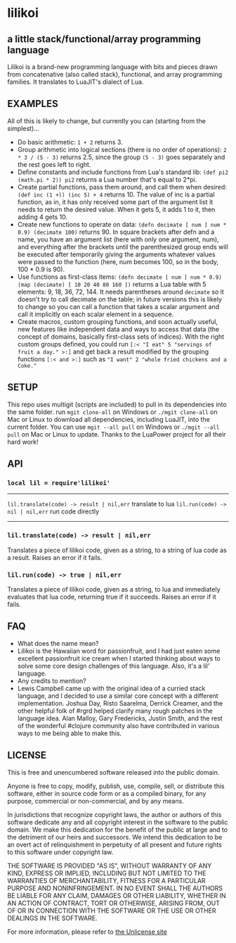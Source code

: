 # lilikoi

## a little stack/functional/array programming language

Lilikoi is a brand-new programming language with bits and pieces drawn from
concatenative (also called stack), functional, and array programming families.
It translates to LuaJIT's dialect of Lua.

## EXAMPLES

All of this is likely to change, but currently you can (starting from the
simplest)...
* Do basic arithmetic:
  `1 + 2` returns 3.
* Group arithmetic into logical sections (there is no order of operations):
  `2 * 3 / (5 - 3)` returns 2.5, since the group `(5 - 3)` goes separately
  and the rest goes left to right.
* Define constants and include functions from Lua's standard lib:
  `(def pi2 (math.pi * 2)) pi2` returns a Lua number that's equal to 2*pi.
* Create partial functions, pass them around, and call them when desired:
  `(def inc (1 +)) (inc 5) + 4` returns 10. The value of inc is a
  partial function, as in, it has only received some part of the argument
  list it needs to return the desired value. When it gets 5, it adds 1 to
  it, then adding 4 gets 10.
* Create new functions to operate on data:
  `(defn decimate [ num ] num * 0.9) (decimate 100)` returns 90. In square
  brackets after defn and a name, you have an argument list (here with
  only one argument, num), and everything after the brackets until the 
  parenthesized group ends will be executed after temporarily giving the
  arguments whatever values were passed to the function (here, num
  becomes 100, so in the body, 100 * 0.9 is 90).
* Use functions as first-class items:
  `(defn decimate [ num ] num * 0.9) (map (decimate) [ 10 20 40 80 160 ])`
  returns a Lua table with 5 elements: 9, 18, 36, 72, 144. It needs
  parentheses around `decimate` so it doesn't try to call decimate on the
  table; in future versions this is likely to change so you can call
  a function that takes a scalar argument and call it implicitly on each
  scalar element in a sequence.
* Create macros, custom grouping functions, and soon actually useful,
  new features like independent data and ways to access that data (the
  concept of domains, basically first-class sets of indices). With the
  right custom groups defined, you could run
  `[:< "I eat" 5 "servings of fruit a day." >:]` and get back a result
  modified by the grouping functions `[:< and >:]` such as
  `"I want" 2 "whole fried chickens and a Coke."`
  
## SETUP

This repo uses multigit (scripts are included) to pull in its dependencies
into the same folder. run `mgit clone-all` on Windows or `./mgit clone-all`
on Mac or Linux to download all dependencies, including LuaJIT, into the
current folder. You can use `mgit --all pull` on Windows or
`./mgit --all pull` on Mac or Linux to update. Thanks to the LuaPower project
for all their hard work!

## API

### `local lil = require'lilikoi'`
------------------------------------------ ----------------------
`lil.translate(code) -> result | nil,err`  translate to lua
`lil.run(code) -> nil | nil,err`           run code directly
------------------------------------------ ----------------------

### `lil.translate(code) -> result | nil,err`

Translates a piece of lilikoi code, given as a string, to a string
of lua code as a result.
Raises an error if it fails.

### `lil.run(code) -> true | nil,err`

Translates a piece of lilikoi code, given as a string, to lua and
immediately evaluates that lua code, returning true if it succeeds.
Raises an error if it fails.

## FAQ

 * What does the name mean?
 * Lilikoi is the Hawaiian word for passionfruit,
   and I had just eaten some excellent passionfruit ice cream when I started
   thinking about ways to solve some core design challenges of this language.
   Also, it's a lil' language.
 * Any credits to mention?
 * Lewis Campbell came up with the original idea of a curried stack language,
   and I decided to use a similar core concept with a different implementation.
   Joshua Day, Risto Saarelma, Derrick Creamer, and the other helpful folk
   of #rgrd helped clarify many rough patches in the language idea.
   Alan Malloy, Gary Fredericks, Justin Smith, and the rest of the wonderful
   #clojure community also have contributed in various ways to me being able
   to make this.

## LICENSE

This is free and unencumbered software released into the public domain.

Anyone is free to copy, modify, publish, use, compile, sell, or
distribute this software, either in source code form or as a compiled
binary, for any purpose, commercial or non-commercial, and by any
means.

In jurisdictions that recognize copyright laws, the author or authors
of this software dedicate any and all copyright interest in the
software to the public domain. We make this dedication for the benefit
of the public at large and to the detriment of our heirs and
successors. We intend this dedication to be an overt act of
relinquishment in perpetuity of all present and future rights to this
software under copyright law.

THE SOFTWARE IS PROVIDED "AS IS", WITHOUT WARRANTY OF ANY KIND,
EXPRESS OR IMPLIED, INCLUDING BUT NOT LIMITED TO THE WARRANTIES OF
MERCHANTABILITY, FITNESS FOR A PARTICULAR PURPOSE AND NONINFRINGEMENT.
IN NO EVENT SHALL THE AUTHORS BE LIABLE FOR ANY CLAIM, DAMAGES OR
OTHER LIABILITY, WHETHER IN AN ACTION OF CONTRACT, TORT OR OTHERWISE,
ARISING FROM, OUT OF OR IN CONNECTION WITH THE SOFTWARE OR THE USE OR
OTHER DEALINGS IN THE SOFTWARE.

For more information, please refer to [the Unlicense site](http://unlicense.org)

